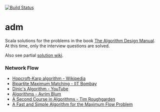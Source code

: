 [![Build Status](https://api.travis-ci.org/asarkar/adm.svg)](https://travis-ci.org/asarkar/adm)

# adm
Scala solutions for the problems in the book [The Algorithm Design Manual](https://www.amazon.com/Algorithm-Design-Manual-Steven-Skiena/dp/1849967202).
At this time, only the interview questions are solved.

Also see partial [solution wiki](http://www.algorist.com/algowiki/index.php/The_Algorithms_Design_Manual_(Second_Edition)).

### Network Flow

* [Hopcroft-Karp algorithm - Wikipedia](https://en.wikipedia.org/wiki/Hopcroft%E2%80%93Karp_algorithm)
* [Bipartite Maximum Matching - IIT Bombay](https://www.youtube.com/watch?v=NlQqmEXuiC8)
* [Dinic's Algorithm - YouTube](https://www.youtube.com/watch?v=M6cm8UeeziI)
* [Algorithms - Avrim Blum](https://www.cs.cmu.edu/~avrim/451f11/lectures/)
* [A Second Course in Algorithms - Tim Roughgarden](http://timroughgarden.org/notes.html)
* [A Fast and Simple Algorithm for the Maximum Flow Problem](https://dspace.mit.edu/bitstream/handle/1721.1/47976/fastsimplealgorix00ahuj.pdf?sequence=1)


